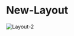 # New-Layout

![Layout-2](https://user-images.githubusercontent.com/109859710/204073953-eb8f8f63-ab91-4190-afcc-d3687510d65e.png)
